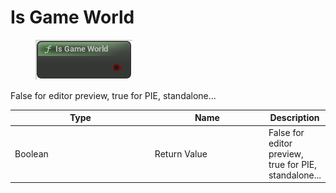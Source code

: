 # Is Game World

<div align="left" data-full-width="false">

<figure><img src="Is_Game_World.png" alt=""><figcaption></figcaption></figure>

</div>

False for editor preview, true for PIE, standalone...

<table>
<thead><tr><th width="250">Type</th><th width="200">Name</th><th>Description</th></tr></thead>
<tbody>
<tr><td>Boolean</td><td>Return Value</td><td>False for editor preview, true for PIE, standalone...</td></tr>
</tbody>
</table>